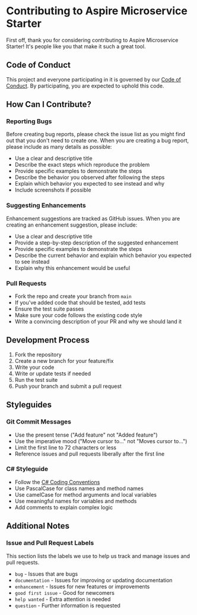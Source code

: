 # Contributing to Aspire Microservice Starter

First off, thank you for considering contributing to Aspire Microservice Starter! It's people like you that make it such a great tool.

## Code of Conduct

This project and everyone participating in it is governed by our [Code of Conduct](CODE_OF_CONDUCT.md). By participating, you are expected to uphold this code.

## How Can I Contribute?

### Reporting Bugs

Before creating bug reports, please check the issue list as you might find out that you don't need to create one. When you are creating a bug report, please include as many details as possible:

- Use a clear and descriptive title
- Describe the exact steps which reproduce the problem
- Provide specific examples to demonstrate the steps
- Describe the behavior you observed after following the steps
- Explain which behavior you expected to see instead and why
- Include screenshots if possible

### Suggesting Enhancements

Enhancement suggestions are tracked as GitHub issues. When you are creating an enhancement suggestion, please include:

- Use a clear and descriptive title
- Provide a step-by-step description of the suggested enhancement
- Provide specific examples to demonstrate the steps
- Describe the current behavior and explain which behavior you expected to see instead
- Explain why this enhancement would be useful

### Pull Requests

- Fork the repo and create your branch from `main`
- If you've added code that should be tested, add tests
- Ensure the test suite passes
- Make sure your code follows the existing code style
- Write a convincing description of your PR and why we should land it

## Development Process

1. Fork the repository
2. Create a new branch for your feature/fix
3. Write your code
4. Write or update tests if needed
5. Run the test suite
6. Push your branch and submit a pull request

## Styleguides

### Git Commit Messages

- Use the present tense ("Add feature" not "Added feature")
- Use the imperative mood ("Move cursor to..." not "Moves cursor to...")
- Limit the first line to 72 characters or less
- Reference issues and pull requests liberally after the first line

### C# Styleguide

- Follow the [C# Coding Conventions](https://docs.microsoft.com/en-us/dotnet/csharp/programming-guide/inside-a-program/coding-conventions)
- Use PascalCase for class names and method names
- Use camelCase for method arguments and local variables
- Use meaningful names for variables and methods
- Add comments to explain complex logic

## Additional Notes

### Issue and Pull Request Labels

This section lists the labels we use to help us track and manage issues and pull requests.

- `bug` - Issues that are bugs
- `documentation` - Issues for improving or updating documentation
- `enhancement` - Issues for new features or improvements
- `good first issue` - Good for newcomers
- `help wanted` - Extra attention is needed
- `question` - Further information is requested
